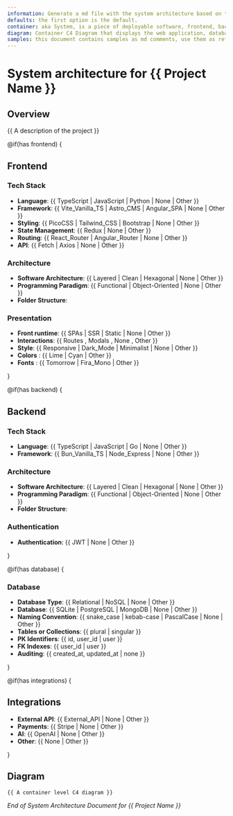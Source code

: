 ```yaml
---
information: Generate a md file with the system architecture based on this template.
defaults: the first option is the default.
container: aka System, is a piece of deployable software, frontend, backend, database, etc.
diagram: Container C4 Diagram that displays the web application, database, and API services, highlighting their interactions.
samples: this document contains samples as md comments, use them as reference to fill the template.
---
```


# System architecture for **{{ Project Name }}**

## Overview

{{ A description of the project }}

@if(has frontend) {

## Frontend

### Tech Stack

- **Language**: {{ TypeScript | JavaScript | Python | None | Other }}
- **Framework**: {{ Vite_Vanilla_TS | Astro_CMS | Angular_SPA | None | Other }}
- **Styling**: {{ PicoCSS | Tailwind_CSS | Bootstrap | None | Other }}
- **State Management**: {{ Redux | None | Other }}
- **Routing**: {{ React_Router | Angular_Router | None | Other }}
- **API**: {{ Fetch | Axios | None | Other }}

### Architecture

- **Software Architecture**: {{ Layered | Clean | Hexagonal | None | Other }}
- **Programming Paradigm**: {{ Functional | Object-Oriented | None | Other }}
- **Folder Structure**:

<!-- Propose a folder structure for the frontend like this:
  ```
  - src/
    - app/ (pages and repositories)
    - models/ (data models)
    - utils/ (helpers and shared components)
  ```
 -->

### Presentation

- **Front runtime**: {{ SPAs | SSR | Static | None | Other }}
- **Interactions**: {{ Routes , Modals , None , Other }}
- **Style**: {{ Responsive | Dark_Mode | Minimalist | None | Other }}
- **Colors** : {{ Lime | Cyan | Other }}
- **Fonts** : {{ Tomorrow | Fira_Mono | Other }}

}

@if(has backend) {

## Backend

### Tech Stack

- **Language**: {{ TypeScript | JavaScript | Go | None | Other }}
- **Framework**: {{ Bun_Vanilla_TS | Node_Express | None | Other }}

### Architecture

- **Software Architecture**: {{ Layered | Clean | Hexagonal | None | Other }}
- **Programming Paradigm**: {{ Functional | Object-Oriented | None | Other }}
- **Folder Structure**:

<!-- Propose a folder structure for the frontend like this:
  ```
  - src/
    - api/ (controllers and repositories)
    - models/ (data models)
    - utils/ (helpers)
  ```
 -->

### Authentication

- **Authentication**: {{ JWT | None | Other }}

}

@if(has database) {

### Database

- **Database Type**: {{ Relational | NoSQL | None | Other }}
- **Database**: {{ SQLite | PostgreSQL | MongoDB | None | Other }}
- **Naming Convention**: {{ snake_case | kebab-case | PascalCase | None | Other }}
- **Tables or Collections**: {{ plural | singular }}
- **PK Identifiers**: {{ id, user_id | user }}
- **FK Indexes**: {{ user_id | user }}
- **Auditing**: {{ created_at, updated_at | none }}

}

@if(has integrations) {

## Integrations

- **External API**: {{ External_API | None | Other }}
- **Payments**: {{ Stripe | None | Other }}
- **AI**: {{ OpenAI | None | Other }}
- **Other**: {{ None | Other }}

}

## Diagram

```mermaid
{{ A container level C4 diagram }}
```

_End of System Architecture Document for {{ Project Name }}_
